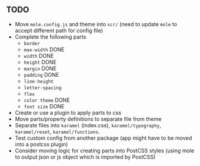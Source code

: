 ## TODO

- Move `mole.config.js` and theme into `scr/` (need to update `mole` to accept different path for config file)
- Complete the following parts
  - `border` 
  - `max-width` DONE
  - `width` DONE
  - `height` DONE
  - `margin` DONE
  - `padding` DONE
  - `line-height`
  - `letter-spacing`
  - `flex`
  - `color theme` DONE
  - `font size` DONE
- Create or use a plugin to apply parts to css
- Move parts/property definitions to separate file from theme
- Separate files into `karamel` (index.css), `karamel/typography`, `karamel/reset`, `karamel/functions`.
- Test custom config from another package (app might have to be moved into a postcss plugin)
- Consider moving logic for creating parts into PostCSS styles (using mole to output json or js object which is imported by PostCSS)
